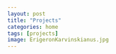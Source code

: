 ```yaml
---
layout: post
title: "Projects"
categories: home
tags: [projects]
image: ErigeronKarvinskianus.jpg
---
```

